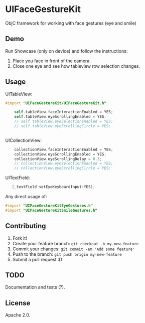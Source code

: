 # UIFaceGestureKit
ObjC framework for working with face gestures (eye and smile) 

## Demo
Run Showcase (only on device) and follow the instructions: 

1. Place you face in front of the camera.  
2. Close one eye and see how tableview row selection changes. 

## Usage

UITableView:
```Objective-C
#import "UIFaceGestureKit/UIFaceGestureKit.h"

    self.tableView.faceInteractionEnabled = YES;
    self.tableView.eyeScrollingEnabled = YES;
    // self.tableView.eyeSelectionEnabled = YES;
    // self.tableView.eyeScrollingCircle = YES;
    
```

UICollectionView: 
```Objective-C
    collectionView.faceInteractionEnabled = YES;
    collectionView.eyeScrollingEnabled = YES;
    collectionView.eyeScrollingDelay = 0.3;
    // collectionView.eyeSelectionEnabled = YES;
    // collectionView.eyeScrollingCircle = YES;
```

UITextField: 
```Objective-C
   [_textField setEyeKeyboardInput:YES];
```

Any direct usage of:
```Objective-C
#import "UIFaceGestureKitEyeGestures.h"
#import "UIFaceGestureKitSmileGestures.h"
```

## Contributing

1. Fork it!
2. Create your feature branch: `git checkout -b my-new-feature`
3. Commit your changes: `git commit -am 'Add some feature'`
4. Push to the branch: `git push origin my-new-feature`
5. Submit a pull request :D

## TODO

Documentation and tests (?).  

## License

Apache 2.0.
